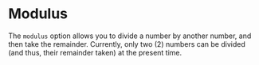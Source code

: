 # Modulus

The `modulus` option allows you to divide a number by another number, and then take the remainder.
Currently, only two (2) numbers can be divided (and thus, their remainder taken) at the present time.
